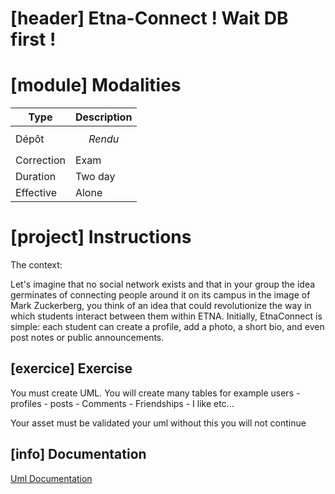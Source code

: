 # [header] Etna-Connect ! Wait DB first !

# [module] Modalities


| Type | Description |
| - | - |
| Dépôt | $$Rendu$$ |
| Correction | Exam |
| Duration | Two day |
| Effective | Alone |




# [project] Instructions

The context:

Let's imagine that no social network exists and that in your group the idea germinates of connecting people around it on its campus in the image of Mark Zuckerberg, you think of an idea that could revolutionize the way in which students interact between them within ETNA.
Initially, EtnaConnect is simple: each student can create a profile, add a photo, a short bio, and even post notes or public announcements.


## [exercice] Exercise

You must create UML. You will create many tables for example users - profiles - posts - Comments - Friendships - I like etc...


Your asset must be validated your uml without this you will not continue


## [info] Documentation
[Uml Documentation](https://sparxsystems.com/resources/tutorials/uml/datamodel.html)








